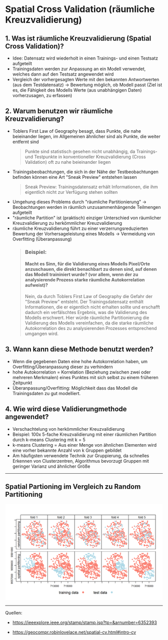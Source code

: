 [comment]: <> (Start Date: 2021-10-01)
[comment]: <> (Issue: #4)
[comment]: <> (Authors: @OTI2020, @Timo12345689)

# Spatial Cross Validation (räumliche Kreuzvalidierung)


## 1. Was ist räumliche Kreuzvalidierung (Spatial Cross Validation)?
   * Idee: Datensatz wird wiederholt in einen Trainings- und einen Testsatz aufgeteilt
   * Trainingsdaten werden zur Anpassung an ein Modell verwendet, welches dann auf den Testsatz angewendet wird
   * Vergleich der vorhergesagten Werte mit den bekannten Antwortwerten (aus dem Testdatensatz) -> Bewertung möglich, ob Modell passt (Ziel ist es, die Fähigkeit des Modells Werte (aus unabhängigen Daten) vorherzusagen, zu erfassen)  



## 2. Warum benutzen wir räumliche Kreuzvalidierung?
   * Toblers First Law of Geography besagt, dass Punkte, die nahe beieinander liegen, im Allgemeinen ähnlicher sind als Punkte, die weiter entfernt sind
      >  Punkte sind statistisch gesehen nicht unabhängig, da Trainings- und Testpunkte in konventioneller Kreuzvalidierung (Cross Validation) oft zu nahe beieinander liegen
   * Trainingsbeobachtungen, die sich in der Nähe der Testbeobachtungen befinden können eine Art "Sneak Preview" entstehen lassen
      >  Sneak Preview: Trainingsdatensatz erhält Informationen, die ihm eigentlich nicht zur Verfügung stehen sollten 
   * Umgehung dieses Problems durch "räumliche Partitionierung" -> Beobachtungen werden in räumlich unzusammenhängende Teilmengen aufgeteilt
   * "räumliche Partition" ist (praktisch) einziger Unterschied von räumlicher Kreuzvalidierung zu herkömmlicher Kreuzvalidierung
   * räumliche Kreuzvalidierung führt zu einer verzerrungsreduzierten Bewertung der Vorhersageleistung eines Modells -> Vermeidung von Overfitting (Überanpassung)
      > ### Beispiel:
      > #### Macht es Sinn, für die Validierung eines Modells Pixel/Orte anzuschauen, die direkt benachbart zu denen sind, auf denen das Modell traininiert wurde? (vor allem, wenn der zu analysierende Prozess starke räumliche Autokorrelation aufweist)?
      > Nein, da durch Toblers First Law of Geography die Gefahr der "Sneak Preview" entsteht. Der Trainingsdatensatz enthält Informationen, die er eigentlich nicht erhalten sollte und erschafft dadurch ein verfälschtes Ergebnis, was die Validierung des Modells erschwert. Hier würde räumliche Partitionierung die Validierung des Modells vereinfachen, da die starke räumliche Autokorrelation des zu analysierenden Prozesses entsprechend umgangen wird. 




## 3. Wann kann diese Methode benutzt werden?
   * Wenn die gegebenen Daten eine hohe Autokorrelation haben, um Overfitting/Überanpassung dieser zu verhindern
   * hohe Autokorrelation = Korrelation (Beziehung zwischen zwei oder mehreren Merkmalen) eines Punktes mit sich selbst zu einem früheren Zeitpunkt
   * Überanpassung/Overfitting:  Möglichkeit dass das Modell die Trainingsdaten zu gut modelliert.
    


   
    
## 4. Wie wird diese Validierungmethode angewendet?
   * Verschachtelung von herkömmlicher Kreuzvalidierung 
   * Beispiel: 100x 5-fache Kreuzvalidierung mit einer räumlichen Partition durch k-means Clustering mit k = 5
   * k-means Clustering = Aus einer Menge von ähnlichen Elementen wird eine vorher bekannte Anzahl von k Gruppen gebildet
   * Am häufigsten verwendete Technik zur Gruppierung, da schnelles Erkennen von Clusterzentren, Algorithmus bevorzugt Gruppen mit geringer Varianz und ähnlicher Größe



------------------------------------------------------------------------------------
## Spatial Partioning im Vergleich zu Random Partitioning

   <img src="Vgl_partitionierungs_Methoden.png" alt="Räumliche Kreuzvalidierung im Vergleich zu herkömmlicher Kreuzvalidierung" width="600" heigth ="300"/>


------------------------------------------------------------------------------------

   Quellen: 
   * https://ieeexplore.ieee.org/stamp/stamp.jsp?tp=&arnumber=6352393

   * https://geocompr.robinlovelace.net/spatial-cv.html#intro-cv

